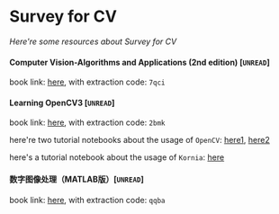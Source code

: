 # Survey for CV
*Here're some resources about Survey for CV*



#### Computer Vision-Algorithms and Applications (2nd edition) [`UNREAD`]
book link: [here](https://pan.baidu.com/s/1-wUTQoS0HlCIAKAQImqpKg), with extraction code: `7qci`



#### Learning OpenCV3 [`UNREAD`]
book link: [here](https://pan.baidu.com/s/1lSBz9pDD2RV_69wKbNc8YA), with extraction code: `2bmk`

here're two tutorial notebooks about the usage of `OpenCV`: [here1](../../notebooks/opencv-basis-1.ipynb), [here2](../../notebooks/opencv-basis-2.ipynb)

here's a tutorial notebook about the usage of `Kornia`: [here](../../notebooks/kornia-basis.ipynb)


#### 数字图像处理（MATLAB版）[`UNREAD`]
book link: [here](https://pan.baidu.com/s/1C_RkozRakq81ZZZhlTB3Vg), with extraction code: `qqba`
